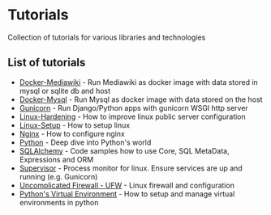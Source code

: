 # Tutorials
Collection of tutorials for various libraries and technologies

## List of tutorials

 - [Docker-Mediawiki](/docker-mediawiki) - Run Mediawiki as docker image with data stored in mysql or sqlite db and host
 - [Docker-Mysql](/docker-mysql) - Run Mysql as docker image with data stored on the host
 - [Gunicorn](/gunicorn) - Run Django/Python apps with gunicorn WSGI http server
 - [Linux-Hardening](/linux-hardening) - How to improve linux public server configuration
 - [Linux-Setup](/linux-setup) - How to setup linux
 - [Nginx](/nginx) - How to configure nginx
 - [Python](/python) - Deep dive into Python's world
 - [SQLAlchemy](/sqlalchemy) - Code samples how to use Core, SQL MetaData, Expressions and ORM
 - [Supervisor](/supervisor) - Process monitor for linux. Ensure services are up and running (e.g. Gunicorn)
 - [Uncomplicated Firewall - UFW](/uncomplicated-firewall-ufw) - Linux firewall and configuration
 - [Python's Virtual Environment](/virtualenv) - How to setup and manage virtual environments in python
